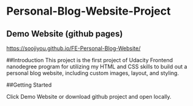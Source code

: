 # Personal-Blog-Website-Project

## Demo Website (github pages)
https://soojiyou.github.io/FE-Personal-Blog-Website/


##Introduction
This project is the first project of Udacity Frontend nanodegree program for utilizing my HTML and CSS skills to build out a personal blog website, including custom images, layout, and styling.

##Getting Started

Click Demo Website or download github project and open locally.



